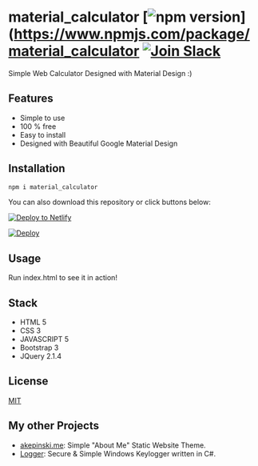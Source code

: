 # material_calculator [![npm version](https://badge.fury.io/js/material_calculator.svg)](https://www.npmjs.com/package/material_calculator [![Join Slack](https://img.shields.io/badge/Slack-JOIN-%23E01563.svg)](http://joinslaack.herokuapp.com/)

Simple Web Calculator Designed with Material Design :)

## Features

- Simple to use
- 100 % free
- Easy to install
- Designed with Beautiful Google Material Design

## Installation

```sh
npm i material_calculator
```
You can also download this repository or click buttons below:

[![Deploy to Netlify](https://www.netlify.com/img/deploy/button.svg)](https://app.netlify.com/start/deploy?repository=https://github.com/xxczaki/calculator.js)

[![Deploy](https://www.herokucdn.com/deploy/button.svg)](https://heroku.com/deploy)

## Usage

Run index.html to see it in action!

## Stack

* HTML 5
* CSS 3
* JAVASCRIPT 5
* Bootstrap 3
* JQuery 2.1.4

## License

[MIT](https://opensource.org/licenses/MIT)

## My other Projects

- [akepinski.me](https://github.com/xxczaki/akepinski.me): Simple "About Me" Static Website Theme.
- [Logger](https://github.com/xxczaki/logger): Secure & Simple Windows Keylogger written in C#.


